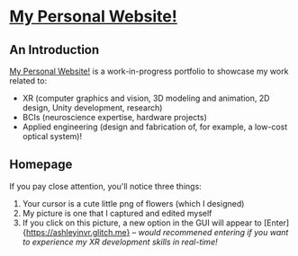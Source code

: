# [My Personal Website!](https://aneall.github.io)

## An Introduction
[My Personal Website!](https://aneall.github.io) is a work-in-progress portfolio to showcase my work related to:
- XR (computer graphics and vision, 3D modeling and animation, 2D design, Unity development, research)
- BCIs (neuroscience expertise, hardware projects)
- Applied engineering (design and fabrication of, for example, a low-cost optical system)! 

## Homepage
If you pay close attention, you'll notice three things:
1. Your cursor is a cute little png of flowers (which I designed)
2. My picture is one that I captured and edited myself
3. If you click on this picture, a new option in the GUI will appear to [Enter]{https://ashleyinvr.glitch.me} – *would recommened entering if you want to experience my XR development skills in real-time!*
